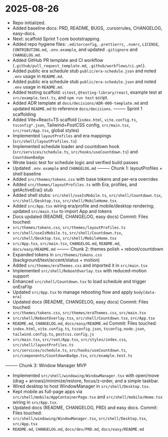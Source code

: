 # 2025-08-26
- Repo initialized.
- Added baseline docs: PRD, README, BUGS, .cursorrules, CHANGELOG, easy-docs.
- Next: scaffold Sprint 1 core bootstrapping.
- Added repo hygiene files: `.editorconfig`, `.prettierrc`, `.nvmrc`, `LICENSE`, `CONTRIBUTING.md`, `.env.example`, and updated `.gitignore` and `CHANGELOG.md`.
- Added GitHub PR template and CI workflow (`.github/pull_request_template.md`, `.github/workflows/ci.yml`).
- Added public era schedule stub `public/era-schedule.json` and noted `.env` usage in `README.md`.
- Added public era schedule stub `public/era-schedule.json` and noted `.env` usage in `README.md`.
- Added testing scaffold: `vitest`, `@testing-library/react`, example test at `src/example.test.ts`, and `npm run test` script.
- Added ADR template at `docs/decisions/ADR-000-template.md` and updated `README.md` to reference `docs/decisions`.
⸻
Sprint 1 scaffolding
- Added Vite+React+TS scaffold (`index.html`, `vite.config.ts`, `tsconfig*.json`, Tailwind+PostCSS config, `src/main.tsx`, `src/root/App.tsx`, global styles)
- Implemented `layoutProfiles` and era mappings (`src/shell/layoutProfiles.ts`)
- Implemented schedule loader and countdown hook (`src/services/schedule.ts`, `src/hooks/useCountdown.ts`) and `CountdownBadge`
- Wrote basic test for schedule logic and verified build passes
- Updated `.env.example` and `CHANGELOG.md`
⸻
Chunk 1: layoutProfiles + shell baseline
- Added `src/themes/tokens.css` with base tokens and per-era overrides
- Added `src/themes/layoutProfiles.ts` with Era, profiles, and getActiveEra() stub
- Added shell stubs: `src/shell/useIsMobile.ts`, `src/shell/Countdown.tsx`, `src/shell/Desktop.tsx`, `src/shell/MobileHome.tsx`
- Added `src/App.tsx` wiring era/profile and mobile/desktop rendering; updated `src/main.tsx` to import App and tokens
- Docs updated (README, CHANGELOG, easy docs)
Commit: <pending>
Files touched:
- `src/themes/tokens.css`, `src/themes/layoutProfiles.ts`
- `src/shell/useIsMobile.ts`, `src/shell/Countdown.tsx`, `src/shell/Desktop.tsx`, `src/shell/MobileHome.tsx`
- `src/App.tsx`, `src/main.tsx`, `CHANGELOG.md`, `README.md`, `docs/easy/README.md`
⸻
Chunk 2: themes polish + reboot/countdown
- Expanded tokens in `src/themes/tokens.css` (background/text/accent/status + motion)
- Added `src/themes/eraThemes.css` and imported it in `src/main.tsx`
- Implemented `src/shell/RebootOverlay.tsx` with reduced-motion support
- Enhanced `src/shell/Countdown.tsx` to load schedule and trigger onEraFlip
- Updated `src/App.tsx` to manage rebooting flow and apply `body[data-era]`
- Updated docs (README, CHANGELOG, easy docs)
Commit: <pending>
Files touched:
- `src/themes/tokens.css`, `src/themes/eraThemes.css`, `src/main.tsx`
- `src/shell/RebootOverlay.tsx`, `src/shell/Countdown.tsx`, `src/App.tsx`
- `README.md`, `CHANGELOG.md`, `docs/easy/README.md`
Commit: <pending>
Files touched:
- `index.html`, `vite.config.ts`, `tsconfig.json`, `tsconfig.node.json`, `tailwind.config.ts`, `postcss.config.js`
- `src/main.tsx`, `src/root/App.tsx`, `src/styles/index.css`, `src/shell/layoutProfiles.ts`
- `src/services/schedule.ts`, `src/hooks/useCountdown.ts`, `src/components/CountdownBadge.tsx`, `src/example.test.ts`

⸻
Chunk 3: Window Manager MVP
- Implemented `src/shell/windowing/WindowManager.tsx` with open/move (drag + arrows)/minimize/restore, focus/z-order, and a simple taskbar.
- Wired desktop to host WindowManager in `src/shell/Desktop.tsx`.
- Kept mobile as full-page apps via `src/shell/mobile/AppContainerPage.tsx` and `src/shell/mobile/Home.tsx` wiring in `src/App.tsx`.
- Updated docs (README, CHANGELOG, PRD) and easy docs.
Commit: <pending>
Files touched:
- `src/shell/windowing/WindowManager.tsx`, `src/shell/Desktop.tsx`, `src/App.tsx`
- `README.md`, `CHANGELOG.md`, `docs/dev/PRD.md`, `docs/easy/README.md`